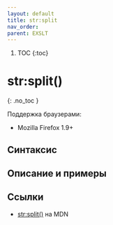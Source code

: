 ```yaml
---
layout: default
title: str​:split
nav_order:
parent: EXSLT
---
```


<!-- prettier-ignore-start -->
1. TOC
{:toc}

# str​:split()
{: .no_toc }
<!-- prettier-ignore-end -->

Поддержка браузерами:

- Mozilla Firefox 1.9+

## Синтаксис

## Описание и примеры

## Ссылки

- [str​:split()](https://developer.mozilla.org/en-US/docs/Web/EXSLT/str/split) на MDN
